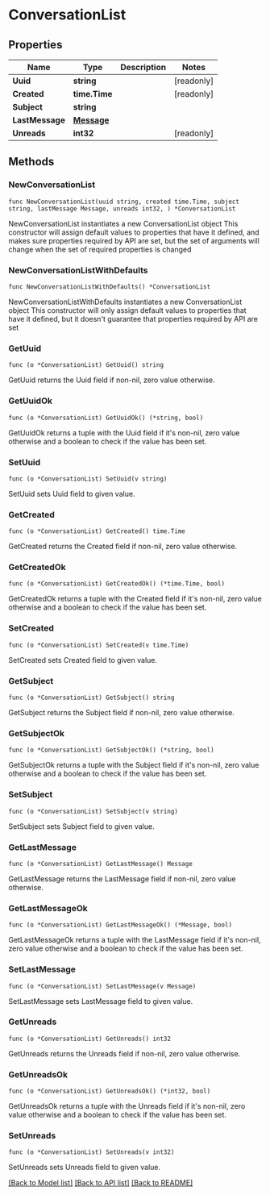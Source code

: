 # ConversationList

## Properties

Name | Type | Description | Notes
------------ | ------------- | ------------- | -------------
**Uuid** | **string** |  | [readonly] 
**Created** | **time.Time** |  | [readonly] 
**Subject** | **string** |  | 
**LastMessage** | [**Message**](Message.md) |  | 
**Unreads** | **int32** |  | [readonly] 

## Methods

### NewConversationList

`func NewConversationList(uuid string, created time.Time, subject string, lastMessage Message, unreads int32, ) *ConversationList`

NewConversationList instantiates a new ConversationList object
This constructor will assign default values to properties that have it defined,
and makes sure properties required by API are set, but the set of arguments
will change when the set of required properties is changed

### NewConversationListWithDefaults

`func NewConversationListWithDefaults() *ConversationList`

NewConversationListWithDefaults instantiates a new ConversationList object
This constructor will only assign default values to properties that have it defined,
but it doesn't guarantee that properties required by API are set

### GetUuid

`func (o *ConversationList) GetUuid() string`

GetUuid returns the Uuid field if non-nil, zero value otherwise.

### GetUuidOk

`func (o *ConversationList) GetUuidOk() (*string, bool)`

GetUuidOk returns a tuple with the Uuid field if it's non-nil, zero value otherwise
and a boolean to check if the value has been set.

### SetUuid

`func (o *ConversationList) SetUuid(v string)`

SetUuid sets Uuid field to given value.


### GetCreated

`func (o *ConversationList) GetCreated() time.Time`

GetCreated returns the Created field if non-nil, zero value otherwise.

### GetCreatedOk

`func (o *ConversationList) GetCreatedOk() (*time.Time, bool)`

GetCreatedOk returns a tuple with the Created field if it's non-nil, zero value otherwise
and a boolean to check if the value has been set.

### SetCreated

`func (o *ConversationList) SetCreated(v time.Time)`

SetCreated sets Created field to given value.


### GetSubject

`func (o *ConversationList) GetSubject() string`

GetSubject returns the Subject field if non-nil, zero value otherwise.

### GetSubjectOk

`func (o *ConversationList) GetSubjectOk() (*string, bool)`

GetSubjectOk returns a tuple with the Subject field if it's non-nil, zero value otherwise
and a boolean to check if the value has been set.

### SetSubject

`func (o *ConversationList) SetSubject(v string)`

SetSubject sets Subject field to given value.


### GetLastMessage

`func (o *ConversationList) GetLastMessage() Message`

GetLastMessage returns the LastMessage field if non-nil, zero value otherwise.

### GetLastMessageOk

`func (o *ConversationList) GetLastMessageOk() (*Message, bool)`

GetLastMessageOk returns a tuple with the LastMessage field if it's non-nil, zero value otherwise
and a boolean to check if the value has been set.

### SetLastMessage

`func (o *ConversationList) SetLastMessage(v Message)`

SetLastMessage sets LastMessage field to given value.


### GetUnreads

`func (o *ConversationList) GetUnreads() int32`

GetUnreads returns the Unreads field if non-nil, zero value otherwise.

### GetUnreadsOk

`func (o *ConversationList) GetUnreadsOk() (*int32, bool)`

GetUnreadsOk returns a tuple with the Unreads field if it's non-nil, zero value otherwise
and a boolean to check if the value has been set.

### SetUnreads

`func (o *ConversationList) SetUnreads(v int32)`

SetUnreads sets Unreads field to given value.



[[Back to Model list]](../README.md#documentation-for-models) [[Back to API list]](../README.md#documentation-for-api-endpoints) [[Back to README]](../README.md)


